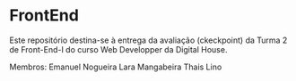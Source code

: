 # FrontEnd

Este repositório destina-se à entrega da avaliação (ckeckpoint) da Turma 2 de Front-End-I do curso Web Developper da Digital House.

Membros:
Emanuel Nogueira
Lara Mangabeira
Thais Lino
